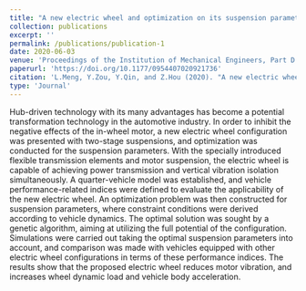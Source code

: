 ```yaml
---
title: "A new electric wheel and optimization on its suspension parameters"
collection: publications
excerpt: ''
permalink: /publications/publication-1
date: 2020-06-03
venue: 'Proceedings of the Institution of Mechanical Engineers, Part D: Journal of Automobile Engineering'
paperurl: 'https://doi.org/10.1177/0954407020921736'
citation: 'L.Meng, Y.Zou, Y.Qin, and Z.Hou (2020). "A new electric wheel and optimization on its suspension parameters" Proceedings of the Institution of Mechanical Engineers, Part D: Journal of Automobile Engineering, 234(12), 2759-2770.'
type: 'Journal'
---
```

Hub-driven technology with its many advantages has become a potential transformation technology in the automotive industry. In order to inhibit the negative effects of the in-wheel motor, a new electric wheel configuration was presented with two-stage suspensions, and optimization was conducted for the suspension parameters. With the specially introduced flexible transmission elements and motor suspension, the electric wheel is capable of achieving power transmission and vertical vibration isolation simultaneously. A quarter-vehicle model was established, and vehicle performance-related indices were defined to evaluate the applicability of the new electric wheel. An optimization problem was then constructed for suspension parameters, where constraint conditions were derived according to vehicle dynamics. The optimal solution was sought by a genetic algorithm, aiming at utilizing the full potential of the configuration. Simulations were carried out taking the optimal suspension parameters into account, and comparison was made with vehicles equipped with other electric wheel configurations in terms of these performance indices. The results show that the proposed electric wheel reduces motor vibration, and increases wheel dynamic load and vehicle body acceleration.
